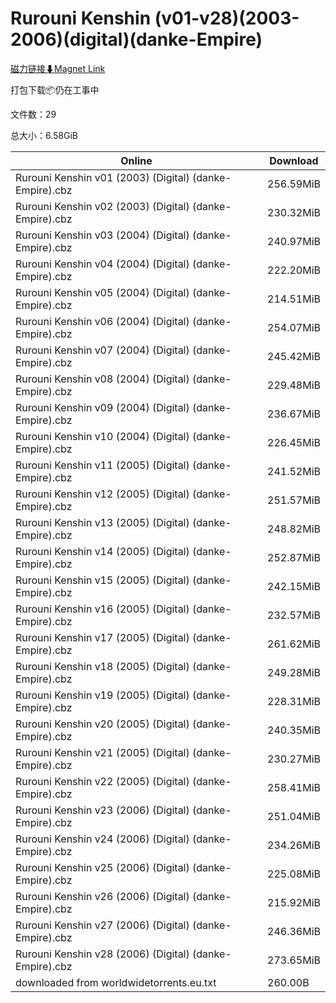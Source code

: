 # Rurouni Kenshin (v01-v28)(2003-2006)(digital)(danke-Empire)

[磁力链接⬇Magnet Link](magnet:?xt=urn:btih:1919478e35e63f18c81ab7e943323859b3370640&dn=Rurouni%20Kenshin%20%28v01-v28%29%282003-2006%29%28digital%29%28danke-Empire%29)

打包下载📦仍在工事中

文件数：29

总大小：6.58GiB

Online | Download
--- | ---
Rurouni Kenshin v01 (2003) (Digital) (danke-Empire).cbz | 256.59MiB
Rurouni Kenshin v02 (2003) (Digital) (danke-Empire).cbz | 230.32MiB
Rurouni Kenshin v03 (2004) (Digital) (danke-Empire).cbz | 240.97MiB
Rurouni Kenshin v04 (2004) (Digital) (danke-Empire).cbz | 222.20MiB
Rurouni Kenshin v05 (2004) (Digital) (danke-Empire).cbz | 214.51MiB
Rurouni Kenshin v06 (2004) (Digital) (danke-Empire).cbz | 254.07MiB
Rurouni Kenshin v07 (2004) (Digital) (danke-Empire).cbz | 245.42MiB
Rurouni Kenshin v08 (2004) (Digital) (danke-Empire).cbz | 229.48MiB
Rurouni Kenshin v09 (2004) (Digital) (danke-Empire).cbz | 236.67MiB
Rurouni Kenshin v10 (2004) (Digital) (danke-Empire).cbz | 226.45MiB
Rurouni Kenshin v11 (2005) (Digital) (danke-Empire).cbz | 241.52MiB
Rurouni Kenshin v12 (2005) (Digital) (danke-Empire).cbz | 251.57MiB
Rurouni Kenshin v13 (2005) (Digital) (danke-Empire).cbz | 248.82MiB
Rurouni Kenshin v14 (2005) (Digital) (danke-Empire).cbz | 252.87MiB
Rurouni Kenshin v15 (2005) (Digital) (danke-Empire).cbz | 242.15MiB
Rurouni Kenshin v16 (2005) (Digital) (danke-Empire).cbz | 232.57MiB
Rurouni Kenshin v17 (2005) (Digital) (danke-Empire).cbz | 261.62MiB
Rurouni Kenshin v18 (2005) (Digital) (danke-Empire).cbz | 249.28MiB
Rurouni Kenshin v19 (2005) (Digital) (danke-Empire).cbz | 228.31MiB
Rurouni Kenshin v20 (2005) (Digital) (danke-Empire).cbz | 240.35MiB
Rurouni Kenshin v21 (2005) (Digital) (danke-Empire).cbz | 230.27MiB
Rurouni Kenshin v22 (2005) (Digital) (danke-Empire).cbz | 258.41MiB
Rurouni Kenshin v23 (2006) (Digital) (danke-Empire).cbz | 251.04MiB
Rurouni Kenshin v24 (2006) (Digital) (danke-Empire).cbz | 234.26MiB
Rurouni Kenshin v25 (2006) (Digital) (danke-Empire).cbz | 225.08MiB
Rurouni Kenshin v26 (2006) (Digital) (danke-Empire).cbz | 215.92MiB
Rurouni Kenshin v27 (2006) (Digital) (danke-Empire).cbz | 246.36MiB
Rurouni Kenshin v28 (2006) (Digital) (danke-Empire).cbz | 273.65MiB
downloaded from worldwidetorrents.eu.txt | 260.00B